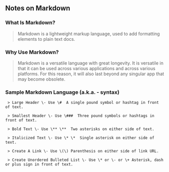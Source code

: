 ## Notes on Markdown
### What Is Markdown?
> Markdown is a lightweight markup language, used to add formatting elements to plain text docs.
### Why Use Markdown?
>Markdown is a versatile language with great longevity. It is versatile in that it can be used across various applications and across various platforms. For this reason, it will also last beyond any singular app that may become obsolete. 
### Sample Markdown Language \(a.k.a. - syntax\)
     > Large Header \- Use \#  A single pound symbol or hashtag in front of text.
     
     > Smallest Header \- Use \###  Three pound symbols or hashtags in front of text.
     
     > Bold Text \- Use \** \**  Two asterisks on either side of text.
> 
     > Italicized Text \- Use \* \*  Single asterisk on either side of text.
> 
     > Create A Link \- Use \(\) Parenthesis on either side of link URL.
> 
     > Create Unordered Bulleted List \- Use \* or \- or \+ Asterisk, dash or plus sign in front of text.

